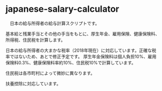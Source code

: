 # japanese-salary-calculator

　日本の給与所得者の給与計算スクリプトです。
 
 基本給と残業手当とその他の手当をもとに、厚生年金、雇用保険、健康保険料、所得税、住民税を計算します。

日本の給与所得者の大まかな税率（2018年現在）に対応しています。正確な税率ではないため、あとで修正予定です。
厚生年金保険料は個人負担10%、雇用保険料0.3%、健康保険料率約10%、住民税10%で計算しています。

住民税は各市町村によって微妙に異なります。

扶養控除に対応しています。




